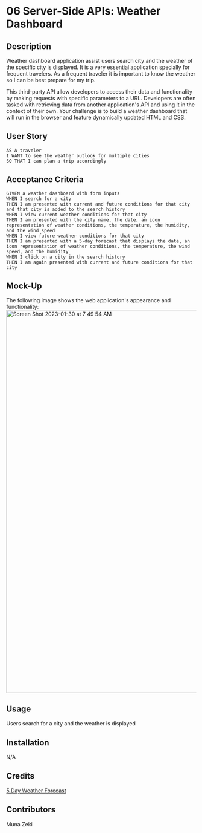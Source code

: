 # 06 Server-Side APIs: Weather Dashboard

## Description

Weather dashboard application assist users search city and the weather of the specific city is displayed. It is a very essential application specially for frequent travelers. As a frequent traveler it is important to know the weather so I can be best prepare for my trip. 

This third-party API allow developers to access their data and functionality by making requests with specific parameters to a URL. Developers are often tasked with retrieving data from another application's API and using it in the context of their own. Your challenge is to build a weather dashboard that will run in the browser and feature dynamically updated HTML and CSS.



## User Story

```
AS A traveler
I WANT to see the weather outlook for multiple cities
SO THAT I can plan a trip accordingly
```

## Acceptance Criteria

```
GIVEN a weather dashboard with form inputs
WHEN I search for a city
THEN I am presented with current and future conditions for that city and that city is added to the search history
WHEN I view current weather conditions for that city
THEN I am presented with the city name, the date, an icon representation of weather conditions, the temperature, the humidity, and the wind speed
WHEN I view future weather conditions for that city
THEN I am presented with a 5-day forecast that displays the date, an icon representation of weather conditions, the temperature, the wind speed, and the humidity
WHEN I click on a city in the search history
THEN I am again presented with current and future conditions for that city
```

## Mock-Up

The following image shows the web application's appearance and functionality:
<img width="1014" alt="Screen Shot 2023-01-30 at 7 49 54 AM" src="https://user-images.githubusercontent.com/117357827/216794683-0859a302-a2ee-4051-a1b0-050f32708f2e.png">

## Usage 

Users search for a city and the weather is displayed

## Installation 

N/A

## Credits

[5 Day Weather Forecast](https://openweathermap.org/forecast5)

## Contributors 

Muna Zeki
